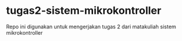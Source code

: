 # tugas2-sistem-mikrokontroller
Repo ini digunakan untuk mengerjakan tugas 2 dari matakuliah sistem mikrokontroller
